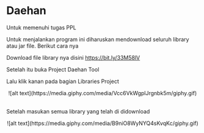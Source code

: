 # Daehan
Untuk memenuhi tugas PPL

Untuk menjalankan program ini diharuskan mendownload seluruh library atau jar file.
Berikut cara nya

Download file library nya disini https://bit.ly/33M58lV

Setelah itu buka Project Daehan Tool

Lalu klik kanan pada bagian Libraries Project<br />
<p align="center">
![alt text](https://media.giphy.com/media/Vcc6VkWgplJrgnbk5m/giphy.gif)<br /><br />
</p>

Setelah masukan semua library yang telah di didownload<br />
<p align="center">
![alt text](https://media.giphy.com/media/B9niO8WyNYQ4sKvqKc/giphy.gif)<br />
</p>
